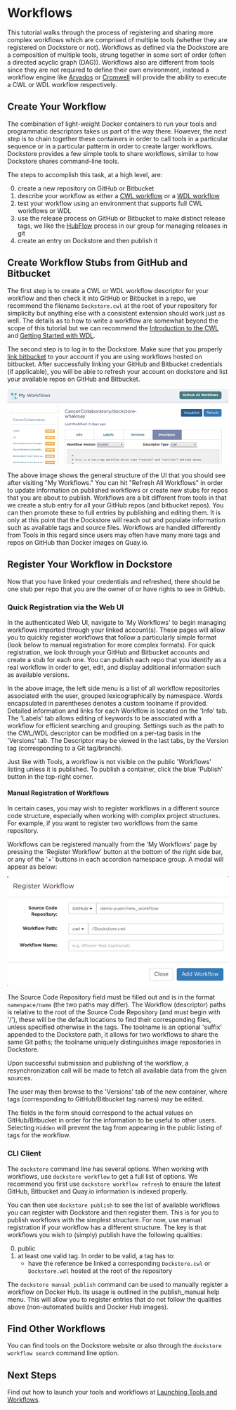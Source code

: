 # Workflows

This tutorial walks through the process of registering and sharing more complex workflows which are comprised of multiple tools (whether they are registered on Dockstore or not). Workflows as defined via the Dockstore are a composition of multiple tools, strung together in some sort of order (often a directed acyclic graph (DAG)). Workflows also are different from tools since they are not required to define their own environment, instead a workflow engine like [Arvados](https://arvados.org/) or [Cromwell](https://github.com/broadinstitute/cromwell) will provide the ability to execute a CWL or WDL workflow respectively.    

## Create Your Workflow

The combination of light-weight Docker containers to run your tools and programmatic descriptors takes us part of the way there. 
However, the next step is to chain together these containers in order to call tools in a particular sequence or in a particular patterm in order to create larger workflows. 
Dockstore provides a few simple tools to share workflows, similar to how Dockstore shares command-line tools. 

The steps to accomplish this task, at a high level, are:

0. create a new repository on GitHub or Bitbucket
0. describe your workflow as either a [CWL workflow](http://www.commonwl.org/draft-3/Workflow.html) or a [WDL workflow](https://github.com/broadinstitute/wdl/blob/develop/SPEC.md#workflow-definition)
0. test your workflow using an environment that supports full CWL workflows or WDL
0. use the release process on GitHub or Bitbucket to make distinct release tags, we like the  [HubFlow](https://datasift.github.io/gitflow/) process in our group for managing releases in git
0. create an entry on Dockstore and then publish it

<!-- insert a good example here -->

## Create Workflow Stubs from GitHub and Bitbucket

The first step is to create a CWL or WDL workflow descriptor for your workflow and then check it into GitHub or Bitbucket in a repo, we recommend the filename `Dockstore.cwl` at the root of your repository for simplicity but anything else with a consistent extension should work just as well. The details as to how to write a workflow are somewhat beyond the scope of this tutorial but we can recommend the [Introduction to the CWL](http://www.commonwl.org/draft-3/UserGuide.html) and [Getting Started with WDL](https://github.com/broadinstitute/wdl/tree/master#getting-started-with-wdl).

<!-- this following markdown link/anchor does not seem to work properly -->

The second step is to log in to the Dockstore. Make sure that you properly [link bitbucket](getting-started.md#Linking-services) to your account if you are using workflows hosted on bitbucket. After successfully linking your GitHub and Bitbucket credentials (if applicable), you will be able to refresh your account on dockstore and list your available repos on GitHub and Bitbucket. 

![My Workflows](workflow_ui.png)

The above image shows the general structure of the UI that you should see after visiting "My Workflows." You can hit "Refresh All Workflows" in order to update information on published workflows or create new stubs for repos that you are about to publish. Workflows are a bit different from tools in that we create a stub entry for all your GitHub repos (and bitbucket repos). You can then promote these to full entries by publishing and editing them. It is only at this point that the Dockstore will reach out and populate information such as available tags and source files. Workflows are handled differently from Tools in this regard since users may often have many more tags and repos on GitHub than Docker images on Quay.io. 

## Register Your Workflow in Dockstore

Now that you have linked your credentials and refreshed, there should be one stub per repo that you are the owner of or have rights to see in GitHub.   

### Quick Registration via the Web UI 

In the authenticated Web UI, navigate to 'My Workflows' to begin managing workflows imported through your linked account(s). These pages will allow you to quickly register workflows that follow a particularly simple format (look below to manual registration for more complex formats). For quick registration, we look through your GitHub and Bitbucket accounts and create a stub for each one. You can publish each repo that you identify as a real workflow in order to get, edit, and display additional information such as available versions.  

In the above image, the left side menu is a list of all workflow repositories associated with the user, grouped lexicographically by namespace. Words encapsulated in parentheses denotes a custom toolname if provided. Detailed information and links for each Workflow is located on the 'Info' tab. The 'Labels' tab allows editing of keywords to be associated with a workflow for efficient searching and grouping. Settings such as the path to the CWL/WDL descriptor can be modified on a per-tag basis in the 'Versions' tab. The Descriptor may be viewed in the last tabs, by the Version tag (corresponding to a Git tag/branch).

Just like with Tools, a workflow is not visible on the public 'Workflows' listing unless it is published. To publish a container, click the blue 'Publish' button in the top-right corner.

#### Manual Registration of Workflows

In certain cases, you may wish to register workflows in a different source code structure, especially when working with complex project structures. For example, if you want to register two workflows from the same repository.

Workflows can be registered manually from the 'My Workflows' page by pressing the 'Register Workflow' button at the bottom of the right side bar, or any of the '+' buttons in each accordion namespace group. A modal will appear as below:

![Register Workflow Manual](register_workflow_manual.png)

The Source Code Repository field must be filled out and is in the format `namespace/name` (the two paths may differ). The Workflow (descriptor) paths is relative to the root of the Source Code Repository (and must begin with '/'), these will be the default locations to find their corresponding files, unless specified otherwise in the tags. The toolname is an optional 'suffix' appended to the Dockstore path, it allows for two workflows to share the same Git paths; the toolname uniquely distinguishes image repositories in Dockstore.

Upon successful submission and publishing of the workflow, a resynchronization call will be made to fetch all available data from the given sources.

The user may then browse to the 'Versions' tab of the new container, where tags (corresponding to GitHub/Bitbucket tag names) may be edited.

The fields in the form should correspond to the actual values on GitHub/Bitbucket in order for the information to be useful to other users. Selecting `Hidden` will prevent the tag from appearing in the public listing of tags for the workflow.

### CLI Client

The `dockstore` command line has several options. When working with workflows, use `dockstore workflow` to get a full list of options. We recommend you first use `dockstore workflow refresh` to ensure the latest GitHub, Bitbucket and Quay.io information is indexed properly.

You can then use `dockstore publish` to see the list of available workflows you can register with Dockstore and then register them. This is for you to publish workflows with the simplest structure. For now, use manual registration if your workflow has a different structure. The key is that workflows you wish to (simply) publish have the following qualities:

0. public
0. at least one valid tag. In order to be valid, a tag has to:
    * have the reference be linked a corresponding `Dockstore.cwl` or `Dockstore.wdl` hosted at the root of the repository 

The `dockstore manual_publish` command can be used to manually register a workflow on Docker Hub. Its usage is outlined in the publish_manual help menu. This will allow you to register entries that do not follow the qualities above (non-automated builds and Docker Hub images). 

## Find Other Workflows

You can find tools on the Dockstore website or also through the `dockstore workflow search` command line option.

## Next Steps

Find out how to launch your tools and workflows at [Launching Tools and Workflows](launch.md).
